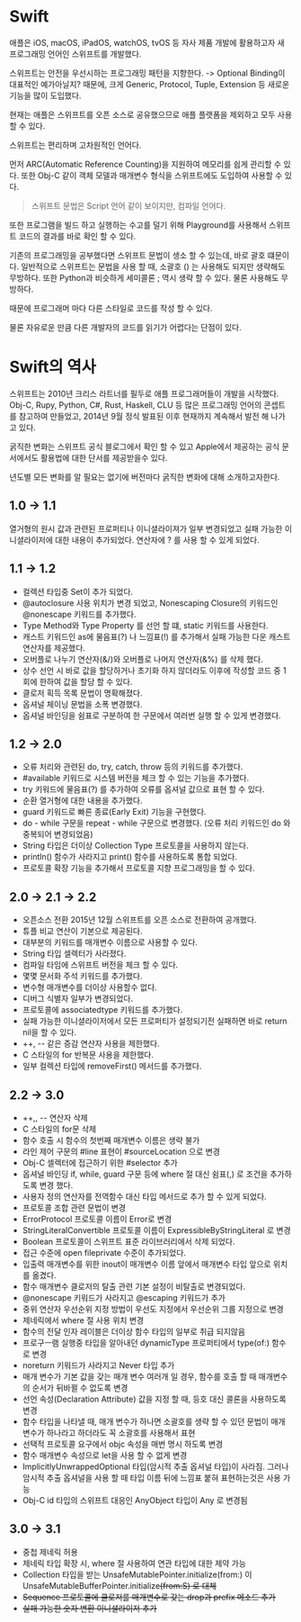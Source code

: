 # Swift

애플은 iOS, macOS, iPadOS, watchOS, tvOS 등 자사 제품 개발에 활용하고자 새 프로그래밍 언어인 스위프트를 개발했다.

스위프트는 안전을 우선시하는 프로그래밍 패턴을 지향한다. -> Optional Binding이 대표적인 예가아닐지?
때문에, 크게 Generic, Protocol, Tuple, Extension 등 새로운 기능을 많이 도입했다.

현재는 애플은 스위프트를 오픈 소스로 공유했으므로 애플 플랫폼을 제외하고 모두 사용할 수 있다.


스위프트는 편리하며 고차원적인 언어다.

먼저 ARC(Automatic Reference Counting)을 지원하여 메모리를 쉽게 관리할 수 있다.
또한 Obj-C 같이 객체 모델과 매개변수 형식을 스위프트에도 도입하여 사용할 수 있다.

> 스위프트 문법은 Script 언어 같이 보이지만, 컴파일 언어다.

또한 프로그램을 빌드 하고 실행하는 수고를 덜기 위해 Playground를 사용해서 스위프트 코드의 결과를 바로 확인 할 수 있다.

기존의 프로그래밍을 공부했다면 스위프트 문법이 생소 할 수 있는데, 바로 괄호 떄문이다.
일반적으로 스위프트는 문법을 사용 할 때, 소괄호 () 는 사용해도 되지만 생략해도 무방하다.
또한 Python과 비슷하게 세미콜론 ; 역시 생략 할 수 있다. 물론 사용해도 무방하다.

때문에 프로그래머 마다 다른 스타일로 코드를 작성 할 수 있다.

물론 자유로운 만큼 다른 개발자의 코드를 읽기가 어렵다는 단점이 있다.

# Swift의 역사

스위프트는 2010년 크리스 라트너를 필두로 애플 프로그래머들이 개발을 시작했다.
Obj-C, Rupy, Python, C#, Rust, Haskell, CLU 등 많은 프로그래밍 언어의 콘셉트를 참고하여 만들었고, 2014년 9월 정식 발표된 이후 현재까지 계속해서 발전 해 나가고 있다.

굵직한 변화는 스위프트 공식 블로그에서 확인 할 수 있고 Apple에서 제공하는 공식 문서에서도 활용법에 대한 단서를 제공받을수 있다.

년도별 모든 변화를 알 필요는 없기에 버전마다 굵직한 변화에 대해 소개하고자한다.

## 1.0 -> 1.1

열거형의 원시 값과 관련된 프로퍼티나 이니셜라이져가 일부 변경되었고 실패 가능한 이니셜라이저에 대한 내용이 추가되었다.
연산자에 ? 를 사용 할 수 있게 되었다.

## 1.1 -> 1.2

- 컬렉션 타입중 Set이 추가 되었다.
- @autoclosure 사용 위치가 변경 되었고, Nonescaping Closure의 키워드인 @nonescape 키워드를 추가했다.
- Type Method와 Type Property 를 선언 할 떄, static 키워드를 사용한다.
- 캐스트 키워드인 as에 물음표(?) 나 느낌표(!) 를 추가해서 실패 가능한 다운 캐스트 연산자를 제공했다.
- 오버플로 나누기 연산자(&/)와 오버플로 나머지 연산자(&%) 를 삭제 했다.
- 상수 선언 시 바로 값을 할당하거나 초기화 하지 않더라도 이후에 작성할 코드 중 1회에 한하여 값을 할당 할 수 있다.
- 클로저 획득 목록 문법이 명확해졌다.
- 옵셔널 체이닝 문법을 소폭 변경했다.
- 옵셔널 바인딩을 쉼표로 구분하여 한 구문에서 여러번 실행 할 수 있게 변경했다.

## 1.2 -> 2.0

- 오류 처리와 관련된 do, try, catch, throw 등의 키워드를 추가했다.
- #available 키워드로 시스템 버전을 체크 할 수 있는 기능을 추가했다.
- try 키워드에 물음표(?) 를 추가하여 오류를 옵셔널 값으로 표현 할 수 있다.
- 순환 열거형에 대한 내용을 추가했다.
- guard 키워드로 빠른 종료(Early Exit) 기능을 구현했다.
- do - while 구문을 repeat - while 구문으로 변경했다. (오류 처리 키워드인 do 와 중복되어 변경되었음)
- String 타입은 더이상 Collection Type 프로토콜을 사용하지 않는다.
- println() 함수가 사라지고 print() 함수를 사용하도록 통합 되었다.
- 프로토콜 확장 기능을 추가해서 프로토콜 지향 프로그래밍을 할 수 있다.

## 2.0 -> 2.1 -> 2.2

- 오픈소스 전환 2015년 12월 스위프트를 오픈 소스로 전환하여 공개했다.
- 튜플 비교 연산이 기본으로 제공된다.
- 대부분의 키워드를 매개변수 이름으로 사용할 수 있다.
- String 타입 셀렉터가 사라졌다.
- 컴파일 타임에 스위프트 버전을 체크 할 수 있다.
- 몇몇 문서화 주석 키워드를 추가했다.
- 변수형 매개변수를 더이상 사용할수 없다.
- 디버그 식별자 일부가 변경되었다.
- 프로토콜에 associatedtype 키워드를 추가했다.
- 실패 가능한 이니셜라이저에서 모든 프로퍼티가 설정되기전 실패하면 바로 return nil을 할 수 있다.
- ++, -- 같은 증감 연산자 사용을 제한했다.
- C 스타일의 for 반복문 사용을 제한했다.
- 일부 컬렉션 타입에 removeFirst() 메서드를 추가했다.

## 2.2 -> 3.0

- ++,, -- 연산자 삭제
- C 스타일의 for문 삭제
- 함수 호출 시 함수의 첫번째 매개변수 이름은 생략 불가
- 라인 제어 구문의 #line 표현이 #sourceLocation 으로 변경
- Obj-C 셀렉터에 접근하기 위한 #selector 추가
- 옵셔널 바인딩 if, while, guard 구문 등에 where 절 대신 쉼표(,) 로 조건을 추가하도록 변경 했다.
- 사용자 정의 연산자를 전역함수 대신 타입 메서드로 추가 할 수 있게 되었다.
- 프로토콜 조합 관련 문법이 변경
- ErrorProtocol 프로토콜 이름이 Error로 변경
- StringLiteralConvertible 프로토콜 이름이 ExpressibleByStringLiteral 로 변경
- Boolean 프로토콜이 스위프트 표준 라이브러리에서 삭제 되었다.
- 접근 수준에 open fileprivate 수준이 추가되었다.
- 입출력 매개변수를 위한 inout이 매개변수 이름 앞에서 매개변수 타입 앞으로 위치를 옮겼다.
- 함수 매개변수 클로저의 탈출 관련 기본 설정이 비탈출로 변경되었다.
- @nonescape 키워드가 사라지고 @escaping 키워드가 추가
- 중위 연산자 우선순위 지정 방법이 우선도 지정에서 우선순위 그룹 지정으로 변경
- 제네릭에서 where 절 사용 위치 변경
- 함수의 전달 인자 레이블은 더이상 함수 타입의 일부로 취급 되지않음
- 프로구ㅡ램 실행중 타입을 알아내던 dynamicType 프로퍼티에서 type(of:) 함수로 변경
- noreturn 키워드가 사라지고 Never 타입 추가
- 매개 변수가 기본 값을 갖는 매개 변수 여러개 일 경우, 함수를 호출 할 때 매개변수의 순서가 뒤바뀔 수 없도록 변경
- 선언 속성(Declaration Attribute) 값을 지정 할 때, 등호 대신 콜론을 사용하도록 변경
- 함수 타입을 나타낼 때, 매개 변수가 하나면 소괄호를 생략 할 수 있던 문법이 매개변수가 하나라고 하더라도 꼭 소괄호를 사용해서 표현
- 선택적 프로토콜 요구에서 objc 속성을 매번 명시 하도록 변경
- 함수 매개변수 속성으로 let을 사용 할 수 없게 변경
- ImplicitlyUnwrappedOptional 타입(암시적 추출 옵셔널 타입)이 사라짐. 그러나 암시적 추출 옵셔널을 사용 할 때 타입 이름 뒤에 느낌표 붙혀 표현하는것은 사용 가능
- Obj-C id 타입의 스위프트 대응인 AnyObject 타입이 Any 로 변경됨

## 3.0 -> 3.1

- 중첩 제네릭 허용
- 제네릭 타입 확장 시, where 절 사용하여 연관 타입에 대한 제약 가능
- Collection 타입을 받는 UnsafeMutablePointer.initialize(from:) 이 UnsafeMutableBufferPointer.initialize<S>(from:S) 로 대체
- Sequence 프로토콜에 클로저를 매개변수로 갖는 drop과 prefix 메소드 추가
- 실패 가능한 숫자 변환 이니셜라이저 추가
  
  
  
  
  
  
  
  
  
  
